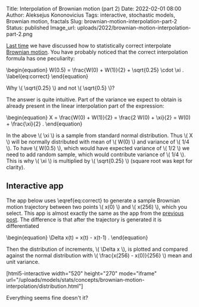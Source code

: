 Title: Interpolation of Brownian motion (part 2)
Date: 2022-02-01 08:00
Author: Aleksejus Kononovicius
Tags: interactive, stochastic models, Brownian motion, fractals
Slug: brownian-motion-interpolation-part-2
Status: published
Image_url: uploads/2022/brownian-motion-interpolation-part-2.png

[Last time]({filename}/articles/2022/brownian-motion-interpolation.md) we
have discussed how to statistically correct interpolate [Brownian
motion](/tag/brownian-motion/). You have probably noticed that the correct
interpolation formula has one peculiarity:

\begin{equation}
    W(0.5) = \frac{W(0) + W(1)}{2} + \sqrt{0.25} \cdot \xi .
    \label{eq:correct}
\end{equation}

Why \\\( \sqrt{0.25} \\\) and not \\\( \sqrt{0.5} \\\)?
<!--more-->

The answer is quite intuitive. Part of the variance we expect to obtain is
already present in the linear interpolation part of the expression:

\begin{equation}
    X = \frac{W(0) + W(1)}{2} = \frac{2 W(0) + \xi}{2} = W(0) +
    \frac{\xi}{2} .
\end{equation}

In the above \\\( \xi \\\) is a sample from standard normal distribution.
Thus \\\( X \\\) will be normally distributed with mean of \\\( W(0) \\\)
and variance of \\\( 1/4 \\\). To have \\\( W(0.5) \\\), which would have
expected variance of \\\( 1/2 \\\) we need to add random sample, which would
contribute variance of \\\( 1/4 \\\). This is why \\\( \xi \\\) is
multiplied by \\\( \sqrt{0.25} \\\) (square root was kept for clarity).

## Interactive app

The app below uses \eqref{eq:correct} to generate a sample Brownian motion
trajectory between two points \\\( x(0) \\\) and \\\( x(256) \\\), which you
select. This app is almost exactly the same as the app from the [previous
post]({filename}/articles/2022/brownian-motion-interpolation.md).  The
difference is that after the trajectory is generated it is differentiated

\begin{equation}
    \Delta x(t) = x(t) - x(t-1) .
\end{equation}

Then the distribution of increments, \\\( \Delta x \\\), is plotted and
compared against the normal distribution with
\\\( \frac{x(256) - x(0)}{256} \\\) mean and unit variance.

[html5-interactive width="520" height="270" mode="iframe"
url="/uploads/models/stats/concepts/brownian-motion-interpolation/distribution.html"]

Everything seems fine doesn't it?
